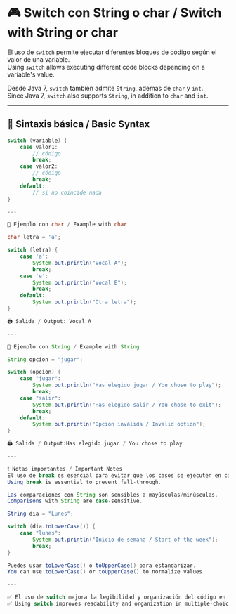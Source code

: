 # 🎮 Switch con String o char / Switch with String or char

El uso de `switch` permite ejecutar diferentes bloques de código según el valor de una variable.  
Using `switch` allows executing different code blocks depending on a variable's value.

Desde Java 7, `switch` también admite `String`, además de `char` y `int`.  
Since Java 7, `switch` also supports `String`, in addition to `char` and `int`.

---

## 🧠 Sintaxis básica / Basic Syntax

```java
switch (variable) {
    case valor1:
        // código
        break;
    case valor2:
        // código
        break;
    default:
        // si no coincide nada
}

---

🧪 Ejemplo con char / Example with char

char letra = 'a';

switch (letra) {
    case 'a':
        System.out.println("Vocal A");
        break;
    case 'e':
        System.out.println("Vocal E");
        break;
    default:
        System.out.println("Otra letra");
}

🖨️ Salida / Output: Vocal A

---

🧪 Ejemplo con String / Example with String

String opcion = "jugar";

switch (opcion) {
    case "jugar":
        System.out.println("Has elegido jugar / You chose to play");
        break;
    case "salir":
        System.out.println("Has elegido salir / You chose to exit");
        break;
    default:
        System.out.println("Opción inválida / Invalid option");
}

🖨️ Salida / Output:Has elegido jugar / You chose to play

---

❗ Notas importantes / Important Notes
El uso de break es esencial para evitar que los casos se ejecuten en cadena.
Using break is essential to prevent fall-through.

Las comparaciones con String son sensibles a mayúsculas/minúsculas.
Comparisons with String are case-sensitive.

String dia = "Lunes";

switch (dia.toLowerCase()) {
    case "lunes":
        System.out.println("Inicio de semana / Start of the week");
        break;
}

Puedes usar toLowerCase() o toUpperCase() para estandarizar.
You can use toLowerCase() or toUpperCase() to normalize values.

---

✅ El uso de switch mejora la legibilidad y organización del código en decisiones múltiples.
✅ Using switch improves readability and organization in multiple-choice logic.

